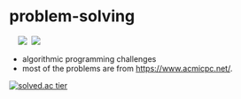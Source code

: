 # problem-solving

&nbsp;&nbsp;&nbsp;&nbsp;<img src="https://img.shields.io/badge/C-A8B9CC?style=flat-square&logo=C&logoColor=white">&nbsp;&nbsp;<img src="https://img.shields.io/badge/C++-00599C?style=flat-square&logo=c%2B%2B&logoColor=white">
* algorithmic programming challenges
* most of the problems are from https://www.acmicpc.net/.

[![solved.ac tier](http://mazassumnida.wtf/api/generate_badge?boj=applemint)](https://solved.ac/applemint)
